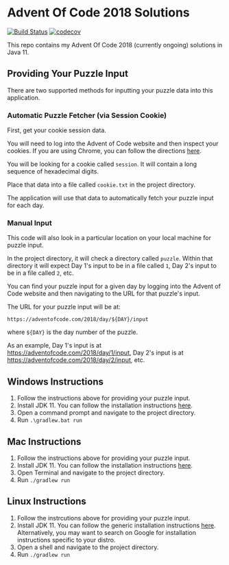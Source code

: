 # Advent Of Code 2018 Solutions

[![Build Status](https://travis-ci.org/akaritakai/AdventOfCode2018.svg)](https://travis-ci.org/akaritakai/AdventOfCode2018)
[![codecov](https://codecov.io/gh/akaritakai/AdventOfCode2018/branch/master/graph/badge.svg)](https://codecov.io/gh/akaritakai/AdventOfCode2018)

This repo contains my Advent Of Code 2018 (currently ongoing) solutions in Java 11.

## Providing Your Puzzle Input

There are two supported methods for inputting your puzzle data into this application.

### Automatic Puzzle Fetcher (via Session Cookie)

First, get your cookie session data.

You will need to log into the Advent of Code website and then inspect your cookies.
If you are using Chrome, you can follow the directions [here](https://developers.google.com/web/tools/chrome-devtools/manage-data/cookies).

You will be looking for a cookie called `session`. It will contain a long sequence of hexadecimal digits.

Place that data into a file called `cookie.txt` in the project directory.

The application will use that data to automatically fetch your puzzle input for each day.

### Manual Input

This code will also look in a particular location on your local machine for puzzle input.

In the project directory, it will check a directory called `puzzle`.
Within that directory it will expect Day 1's input to be in a file called `1`, Day 2's input to be in a file called `2`, etc.
 
You can find your puzzle input for a given day by logging into the Advent of Code website and then navigating to the URL
for that puzzle's input.

The URL for your puzzle input will be at:
```
https://adventofcode.com/2018/day/${DAY}/input
```
where `${DAY}` is the day number of the puzzle.

As an example, Day 1's input is at https://adventofcode.com/2018/day/1/input,
Day 2's input is at https://adventofcode.com/2018/day/2/input, etc.

## Windows Instructions

1. Follow the instructions above for providing your puzzle input. 
2. Install JDK 11. You can follow the installation instructions [here](https://docs.oracle.com/en/java/javase/11/install/installation-jdk-microsoft-windows-platforms.html).
3. Open a command prompt and navigate to the project directory.
4. Run `.\gradlew.bat run`

## Mac Instructions

1. Follow the instructions above for providing your puzzle input. 
2. Install JDK 11. You can follow the installation instructions [here](https://docs.oracle.com/en/java/javase/11/install/installation-jdk-macos.html). 
3. Open Terminal and navigate to the project directory.
4. Run `./gradlew run`


## Linux Instructions

1. Follow the instrcutions above for providing your puzzle input.
2. Install JDK 11. You can follow the generic installation instructions [here](https://docs.oracle.com/en/java/javase/11/install/installation-jdk-linux-platforms.html).
   Alternatively, you may want to search on Google for installation instructions specific to your distro.
3. Open a shell and navigate to the project directory.
4. Run `./gradlew run`



